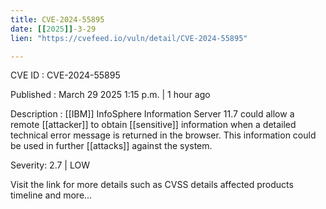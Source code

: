 ```yaml
---
title: CVE-2024-55895
date: [[2025]]-3-29
lien: "https://cvefeed.io/vuln/detail/CVE-2024-55895"

---
```


CVE ID : CVE-2024-55895

Published :  March 29
2025
1:15 p.m. | 1 hour ago

Description : [[IBM]] InfoSphere Information Server 11.7 could allow a remote [[attacker]] to obtain [[sensitive]] information when a detailed technical error message is returned in the browser.  This information could be used in further [[attacks]] against the system.

Severity: 2.7 | LOW

Visit the link for more details
such as CVSS details
affected products
timeline
and more...
